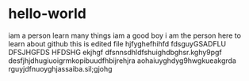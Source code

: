 # hello-world
iam a person learn many things 
iam a good boy 
i am the person here to learn about github
this is edited file 
hjfyghefhihfd
fdsguyGSADFLU
DFSJHGFDS
HFDSHG
ekjhgf
dfsnnsdhldfshuighdbghsr.kghy9pgf
desfjhjdhugiuoigrmkopibuudfhbijrehjra
aohaiuyghdyg9hwgkueakgrda
rguyjdfnuoyghjassaiba.sil;gjohg
